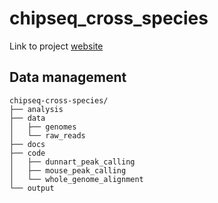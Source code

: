 # chipseq_cross_species

Link to project [website]

[website]: https://lecook.github.io/chipseq-cross-species/

## Data management
```
chipseq-cross-species/
├── analysis
├── data
│   ├── genomes
│   └── raw_reads
├── docs
├── code
│   ├── dunnart_peak_calling
│   ├── mouse_peak_calling
│   └── whole_genome_alignment
└── output
```
